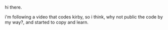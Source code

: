hi there.

i'm following a video that codes kirby, so i think, why not public the code by my way?, and started to copy and learn.

